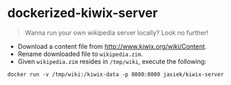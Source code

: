 dockerized-kiwix-server
=================

> Wanna run your own wikipedia server locally? Look no further!

* Download a content file from <http://www.kiwix.org/wiki/Content>.
* Rename downloaded file to `wikipedia.zim`.
* Given `wikipedia.zim` resides in `/tmp/wiki`, execute the following:

```
docker run -v /tmp/wiki:/kiwix-data -p 8080:8080 jasiek/kiwix-server
```
